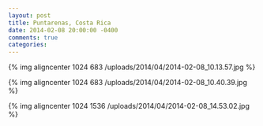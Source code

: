 ```yaml
---
layout: post
title: Puntarenas, Costa Rica
date: 2014-02-08 20:00:00 -0400
comments: true
categories: 
---
```

{% img aligncenter 1024 683 /uploads/2014/04/2014-02-08_10.13.57.jpg %}

{% img aligncenter 1024 683 /uploads/2014/04/2014-02-08_10.40.39.jpg %}

{% img aligncenter 1024 1536 /uploads/2014/04/2014-02-08_14.53.02.jpg %}
